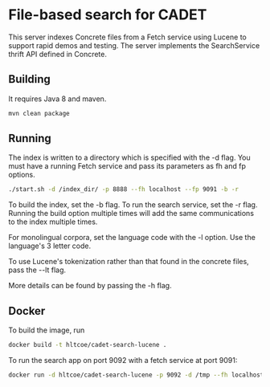 File-based search for CADET
===============================
This server indexes Concrete files from a Fetch service using Lucene to support rapid demos and testing.
The server implements the SearchService thrift API defined in Concrete.

Building
---------------
It requires Java 8 and maven.

```bash
mvn clean package
```

Running
--------------
The index is written to a directory which is specified with the -d flag.
You must have a running Fetch service and pass its parameters as fh and fp options.

```bash
./start.sh -d /index_dir/ -p 8888 --fh localhost --fp 9091 -b -r
```

To build the index, set the -b flag. To run the search service, set the -r flag.
Running the build option multiple times will add the same communications to the index multiple times.

For monolingual corpora, set the language code with the -l option. Use the language's 3 letter code.

To use Lucene's tokenization rather than that found in the concrete files, pass the --lt flag.

More details can be found by passing the -h flag.

Docker
-------------
To build the image, run

```bash
docker build -t hltcoe/cadet-search-lucene .
```

To run the search app on port 9092 with a fetch service at port 9091:

```bash
docker run -d hltcoe/cadet-search-lucene -p 9092 -d /tmp --fh localhost --fp 9091
```
